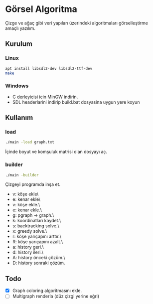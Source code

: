 # Görsel Algoritma
Çizge ve ağaç gibi veri yapıları üzerindeki algoritmaları görselleştirme amaçlı yazılım.

## Kurulum

### Linux

```bash
apt install libsdl2-dev libsdl2-ttf-dev
make
```

### Windows

+ C derleyicisi icin MinGW indirin.
+ SDL headerlarini indirip build.bat dosyasina uygun yere koyun

## Kullanım

### load

```bash
./main -load graph.txt
```
İçinde boyut ve komşuluk matrisi olan dosyayı aç.


### builder

```bash
./main -builder
```
Çizgeyi programda inşa et.

+ v: köşe ekle\
+ e: kenar ekle\
+ v: köşe ekle.\
+ e: kenar ekle.\
+ g: pgraph -> graph.\
+ k: koordinatları kaydet.\
+ s: backtracking solve.\
+ x: greedy solve.\
+ r: köşe yarıçapını arttır.\
+ R: köşe yarıçapını azalt.\
+ a: history geri.\
+ d: history ileri.\
+ A: history önceki çözüm.\
+ D: history sonraki çözüm.

## Todo
+ [x] Graph coloring algoritmasını ekle.
+ [ ] Multigraph renderla (düz çizgi yerine eğri)
